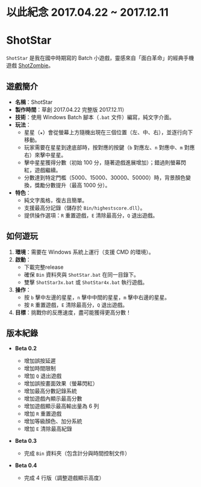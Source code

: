 # 以此紀念  2017.04.22 ~ 2017.12.11
# ShotStar 

`ShotStar` 是我在國中時期寫的 Batch 小遊戲，靈感來自「面白革命」的經典手機遊戲 [ShotZombie](https://play.google.com/store/apps/details?id=jp.co.capsule.plus.shotzombie)。

## 遊戲簡介

- **名稱**：ShotStar  
- **製作時間**：草創  2017.04.22 完整版 2017.12.11）  
- **技術**：使用 Windows Batch 腳本（`.bat` 文件）編寫，純文字介面。  
- **玩法**：  
  - 星星（`★`）會從螢幕上方隨機出現在三個位置（左、中、右），並逐行向下移動。  
  - 玩家需要在星星到達底部時，按對應的按鍵（`b` 對應左、`n` 對應中、`m` 對應右）來擊中星星。  
  - 擊中星星獲得分數（初始 100 分，隨著遊戲進展增加）；錯過則螢幕閃紅，遊戲繼續。  
  - 分數達到特定門檻（5000、15000、30000、50000）時，背景顏色變換，獎勵分數提升（最高 1000 分）。  
- **特色**：  
  - 純文字風格，復古且簡單。  
  - 支援最高分記錄（儲存於 `Bin/highestscore.dll`）。  
  - 提供操作選項：`R` 重置遊戲，`E` 清除最高分，`Q` 退出遊戲。  

## 如何遊玩

1. **環境**：需要在 Windows 系統上運行（支援 CMD 的環境）。  
2. **啟動**：  
   - 下載完整release
   - 確保 `Bin` 資料夾與 `ShotStar.bat` 在同一目錄下。  
   - 雙擊 `ShotStar3x.bat` 或 `ShotStar4x.bat` 執行遊戲。  
3. **操作**：  
   - 按 `b` 擊中左邊的星星，`n` 擊中中間的星星，`m` 擊中右邊的星星。  
   - 按 `R` 重置遊戲，`E` 清除最高分，`Q` 退出遊戲。  
4. **目標**：挑戰你的反應速度，盡可能獲得更高分數！

## 版本紀錄

- **Beta 0.2**  
  - 增加誤按延遲  
  - 增加時間限制  
  - 增加 `Q` 退出遊戲  
  - 增加誤按畫面效果（螢幕閃紅）  
  - 增加最高分數記錄系統  
  - 增加遊戲內顯示最高分數  
  - 增加遊戲顯示最高輸出量為 6 列  
  - 增加 `R` 重置遊戲  
  - 增加等級顏色、加分系統  
  - 增加 `E` 清除最高紀錄  

- **Beta 0.3**  
  - 完成 `Bin` 資料夾（包含計分與時間控制文件）  

- **Beta 0.4**  
  - 完成 4 行版（調整遊戲顯示高度）  
